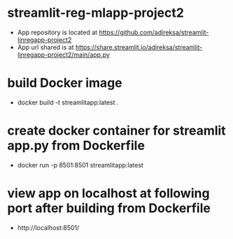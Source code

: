 # streamlit-reg-mlapp-project2
- App repository is located at https://github.com/adireksa/streamlit-linregapp-project2
- App url shared is at https://share.streamlit.io/adireksa/streamlit-linregapp-project2/main/app.py

# build Docker image
- docker build -t streamlitapp:latest .

# create docker container for streamlit app.py from Dockerfile
- docker run -p 8501:8501 streamlitapp:latest

# view app on localhost at following port after building from Dockerfile
- http://localhost:8501/
